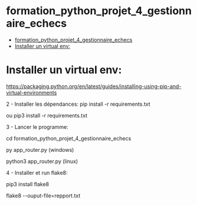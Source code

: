 # formation_python_projet_4_gestionnaire_echecs


- [formation_python_projet_4_gestionnaire_echecs](#formation_python_projet_4_gestionnaire_echecs)
- [Installer un virtual env:](#installer-un-virtual-env)
  

# Installer un virtual env:
https://packaging.python.org/en/latest/guides/installing-using-pip-and-virtual-environments

2 - Installer les dépendances:
pip install -r requirements.txt

ou 
pip3 install -r requirements.txt

3 - Lancer le programme:

cd formation_python_projet_4_gestionnaire_echecs

py app_router.py (windows)

python3 app_router.py (linux)

4 - Installer et run flake8:

pip3 install flake8

flake8 --ouput-file=repport.txt

